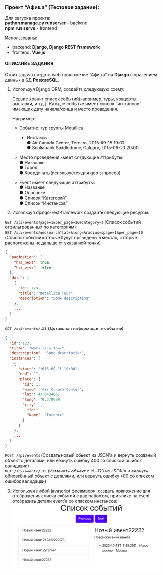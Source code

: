 ### Проект “Афиша” (Тестовое задание):

Для запуска проекта:  
**python manage.py runserver** - backend  
**npm run serve** - frontend

Использованы:  
* backend: **Django, Django REST framework** 
* frontend: **Vue.js**

#### ОПИСАНИЕ ЗАДАНИЯ
Стоит задача создать web-приложение “Афиша” на **Django** с хранением данных в БД 
**PostgreSQL**. 
 
1. Используя Django ORM, создайте следующую схему:

    Сервис хранит список событий(например, туры, концерты, выставки, и т.д.). 
    Каждое событие имеет список “инстансов” имеющих дату начала/конца и место проведения.
   
    Например:  
     * Событие: тур группы Metallica  
         * Инстансы:  
             ● Air Canada Center, Toronto, 2015-09-15 19:00  
             ● Scotiabank Saddledome, Calgary, 2015-09-20 20:00  
    * Место проведения имеет следующие аттрибуты:  
          ● Название  
          ● Город  
          ● Координаты(используется для geo запросов)  
   
    * Event имеет следующие аттрибуты:  
          ● Название  
          ● Опасание  
          ● Список “Категорий”  
          ● Список “Инстансов”  
         
 
2. Используя django-rest-framework создайте следующие ресурсы:
 
 
`GET /api/events?page=1&per_page=10&category=3` (Список событий отфильтрованный по категориям)    
`GET /api/events/geosearch?lat=&long=&radius=&page=1&per_page=10` (Список событий которые будут проведены в местах, которые расположены не дальше от указанной точки)  

```JSON
{ 
  "pagination": { 
    "has_next": true, 
    "has_prev": false 
  }, 
  "data": [ 
    { 
      "id": 123, 
      "title": "Metallica Tour", 
      "description": "Some description" 
    }, 
    ... 
  ] 
} 
```
 
`GET /api/events/123` (Детальная информация о событии) 
```JSON
{ 
  "id": 123, 
  "title": "Metallica Tour", 
  "desctription": "Some description", 
  "instances": [ 
    {
      "start": "2015-09-15 19:00", 
      "end": "", 
      "place": {
        "id": 1, 
        "name": "Air Canada Center", 
        "lat": 43.643466, 
        "long": 79.379099, 
        "city": { 
          "id": 1, 
          "Name": "Toronto"
        } 
      } 
    }, 
    ... 
  ] 
} 
```

`POST /api/events` (Создать новый объект из JSON'а и вернуть созданый объект с деталями, или вернуть ошибку 400 со списком ошибок валидации)   
`PUT /api/events/123`        (Изменить объект с id=123 из JSON'а и вернуть обновлённый объект с деталями, или вернуть ошибку 400 со списком ошибок валидации) 
 
3. Используя любой javascript фреймворк, создать приложение для
отображения списка событий с pagination’ом, при клике на event отобразить
детали event’а со списком инстансов:
    ![](/docs/example.png)

